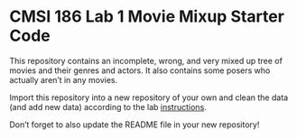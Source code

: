 # CMSI 186 Lab 1 Movie Mixup Starter Code

This repository contains an incomplete, wrong, and very mixed up tree of movies and their genres and actors. It also contains some posers who actually aren’t in any movies.

Import this repository into a new repository of your own and clean the data (and add new data) according to the lab [instructions](https://cs.lmu.edu/~ray/classes/plab/lab/1/).

Don’t forget to also update the README file in your new repository!
